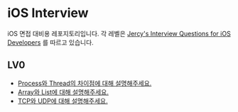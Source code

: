 # iOS Interview
iOS 면접 대비용 레포지토리입니다. 각 레벨은 [Jercy's Interview Questions for iOS Developers](https://github.com/JeaSungLEE/iOSInterviewquestions) 를 따르고 있습니다.

## LV0
- [Process와 Thread의 차이점에 대해 설명해주세요.](./LV0/ProcessThread.md)
- [Array와 List에 대해 설명해주세요.](./LV0/ArrayList.md)
- [TCP와 UDP에 대해 설명해주세요.](./LV0/TCPUDP.md)